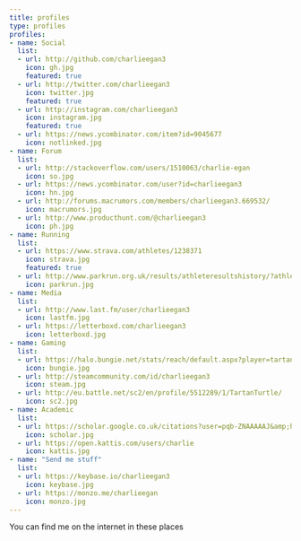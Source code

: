 ```yaml
---
title: profiles
type: profiles
profiles:
- name: Social
  list:
  - url: http://github.com/charlieegan3
    icon: gh.jpg
    featured: true
  - url: http://twitter.com/charlieegan3
    icon: twitter.jpg
    featured: true
  - url: http://instagram.com/charlieegan3
    icon: instagram.jpg
    featured: true
  - url: https://news.ycombinator.com/item?id=9045677
    icon: notlinked.jpg
- name: Forum
  list:
  - url: http://stackoverflow.com/users/1510063/charlie-egan
    icon: so.jpg
  - url: https://news.ycombinator.com/user?id=charlieegan3
    icon: hn.jpg
  - url: http://forums.macrumors.com/members/charlieegan3.669532/
    icon: macrumors.jpg
  - url: http://www.producthunt.com/@charlieegan3
    icon: ph.jpg
- name: Running
  list:
  - url: https://www.strava.com/athletes/1238371
    icon: strava.jpg
    featured: true
  - url: http://www.parkrun.org.uk/results/athleteresultshistory/?athleteNumber=358706
    icon: parkrun.jpg
- name: Media
  list:
  - url: http://www.last.fm/user/charlieegan3
    icon: lastfm.jpg
  - url: https://letterboxd.com/charlieegan3
    icon: letterboxd.jpg
- name: Gaming
  list:
  - url: https://halo.bungie.net/stats/reach/default.aspx?player=tartan%20turtle
    icon: bungie.jpg
  - url: http://steamcommunity.com/id/charlieegan3
    icon: steam.jpg
  - url: http://eu.battle.net/sc2/en/profile/5512289/1/TartanTurtle/
    icon: sc2.jpg
- name: Academic
  list:
  - url: https://scholar.google.co.uk/citations?user=pqb-ZNAAAAAJ&amp;hl=en
    icon: scholar.jpg
  - url: https://open.kattis.com/users/charlie
    icon: kattis.jpg
- name: "Send me stuff"
  list:
  - url: https://keybase.io/charlieegan3
    icon: keybase.jpg
  - url: https://monzo.me/charlieegan
    icon: monzo.jpg
---
```


You can find me on the internet in these places
